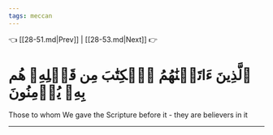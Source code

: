 ```yaml
---
tags: meccan
---
```


👈 [[28-51.md|Prev]] | [[28-53.md|Next]] 👉

# ٱلَّذِينَ ءَاتَيۡنَٰهُمُ ٱلۡكِتَٰبَ مِن قَبۡلِهِۦ هُم بِهِۦ يُؤۡمِنُونَ

Those to whom We gave the Scripture before it - they are believers in it

---

